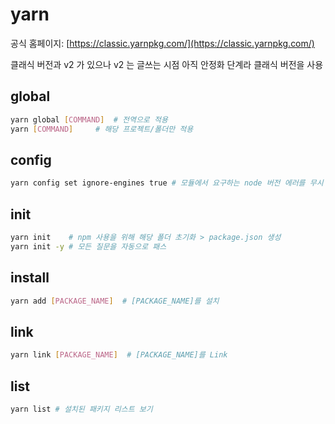 # yarn

공식 홈페이지: [https://classic.yarnpkg.com/](https://classic.yarnpkg.com/)

클래식 버전과 v2 가 있으나 v2 는 글쓰는 시점 아직 안정화 단계라 클래식 버전을 사용

## global

``` sh
yarn global [COMMAND]  # 전역으로 적용
yarn [COMMAND]     # 해당 프로젝트/폴더만 적용
```

## config

``` sh
yarn config set ignore-engines true # 모듈에서 요구하는 node 버전 에러를 무시
```

## init

``` sh
yarn init    # npm 사용을 위해 해당 폴더 초기화 > package.json 생성
yarn init -y # 모든 질문을 자동으로 패스
```

## install

``` sh
yarn add [PACKAGE_NAME]  # [PACKAGE_NAME]를 설치
```

## link

``` sh
yarn link [PACKAGE_NAME]  # [PACKAGE_NAME]를 Link
```

## list

``` sh
yarn list # 설치된 패키지 리스트 보기
```

